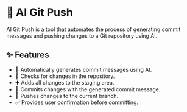 # 🚀 AI Git Push

AI Git Push is a tool that automates the process of generating commit messages and pushing changes to a Git repository using AI.

## ✨ Features

- 🤖 Automatically generates commit messages using AI.
- 🔄 Checks for changes in the repository.
- ➕ Adds all changes to the staging area.
- 📝 Commits changes with the generated commit message.
- 🚀 Pushes changes to the current branch.
- ✅ Provides user confirmation before committing.
